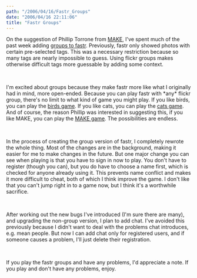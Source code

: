 ```yaml
---
path: "/2006/04/16/Fastr_Groups" 
date: "2006/04/16 22:11:06" 
title: "Fastr Groups" 
---
```

<p>On the suggestion of Phillip Torrone from <a href="http://www.makezine.com/">MAKE</a>, I've spent much of the past week adding <a href="http://randomchaos.com/games/fastr/group/">groups to fastr</a>. Previously, fastr only showed photos with certain pre-selected tags. This was a necessary restriction because so many tags are nearly impossible to guess. Using flickr groups makes otherwise difficult tags more guessable by adding some context.</p><br><p>I'm excited about groups because they make fastr more like what I originally had in mind, more open-ended. Because you can play fastr with *any* flickr group, there's no limit to what kind of game you might play. If you like birds, you can play the <a href="http://randomchaos.com/games/fastr/group/birds/">birds game</a>. If you like cats, you can play the <a href="http://randomchaos.com/games/fastr/group/cats/">cats game</a>. And of course, the reason Phillip was interested in suggesting this, if you like MAKE, you can play the <a href="http://randomchaos.com/games/fastr/group/make/">MAKE game</a>. The possibilities are endless.</p><br><p>In the process of creating the group version of fastr, I completely rewrote the whole thing. Most of the changes are in the background, making it easier for me to make changes in the future. But one major change you can see when playing is that you have to sign in now to play. You don't have to register (though you can), but you do have to choose a name first, which is checked for anyone already using it. This prevents name conflict and makes it more difficult to cheat, both of which I think improve the game. I don't like that you can't jump right in to a game now, but I think it's a worthwhile sacrifice.</p><br><p>After working out the new bugs I've introduced (I'm sure there are many), and upgrading the non-group version, I plan to add chat. I've avoided this previously because I didn't want to deal with the problems chat introduces, e.g. mean people. But now I can add chat only for registered users, and if someone causes a problem, I'll just delete their registration.</p><br><p>If you play the fastr groups and have any problems, I'd appreciate a note. If you play and don't have any problems, enjoy.</p>